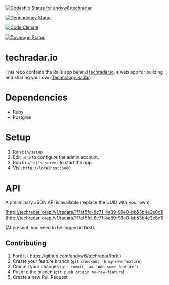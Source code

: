 [![Codeship Status for andyw8/techradar](https://codeship.com/projects/591ae180-02f3-0132-c1a0-6602e923814a/status?branch=master)](https://app.codeship.com/projects/30336)

[![Dependency Status](https://dependencyci.com/github/andyw8/techradar/badge)](https://dependencyci.com/github/andyw8/techradar)

[![Code Climate](https://codeclimate.com/github/andyw8/techradar/badges/gpa.svg)](https://codeclimate.com/github/andyw8/techradar)

[![Coverage Status](https://coveralls.io/repos/github/andyw8/techradar/badge.svg?branch=master)](https://coveralls.io/github/andyw8/techradar?branch=master)

# techradar.io

This repo contains the Rails app behind [techradar.io](http://techradar.io),
a web app for building and sharing your own
[Technology Radar](https://www.thoughtworks.com/radar/faq).

# Dependencies

* Ruby
* Postgres

# Setup

1. Run `bin/setup`
2. Edit `.env` to configure the admin account.
3. Run `bin/rails server` to start the app.
4. Visit `http://localhost:3000`

# API

A preliminary JSON API is available (replace the UUID with your own):

[http://techradar.io/api/v1/radars/1f7af5fd-8c71-4a89-99e0-bb53b4e2e8c1](http://techradar.io/api/v1/radars/1f7af5fd-8c71-4a89-99e0-bb53b4e2e8c1)

(At present, you need to be logged in first).

## Contributing

1. Fork it ( https://github.com/andyw8/techradar/fork )
2. Create your feature branch (`git checkout -b my-new-feature`)
3. Commit your changes (`git commit -am 'Add some feature'`)
4. Push to the branch (`git push origin my-new-feature`)
5. Create a new Pull Request
